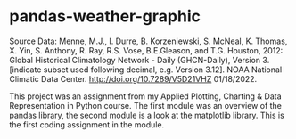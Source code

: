 # pandas-weather-graphic

Source Data: Menne, M.J., I. Durre, B. Korzeniewski, S. McNeal, K. Thomas, X. Yin, S. Anthony, R. Ray, 
R.S. Vose, B.E.Gleason, and T.G. Houston, 2012: Global Historical Climatology Network - 
Daily (GHCN-Daily), Version 3. [indicate subset used following decimal, 
e.g. Version 3.12]. 
NOAA National Climatic Data Center. http://doi.org/10.7289/V5D21VHZ 01/18/2022.

This project was an assignment from my Applied Plotting, Charting & Data Representation in Python course. The first module was an overview of the pandas library, 
the second module is a look at the matplotlib library. This is the first coding assignment in the module. 
